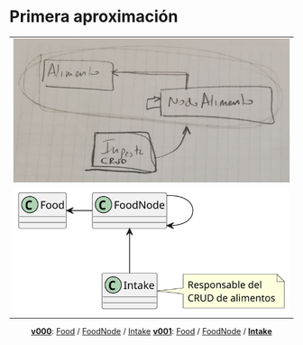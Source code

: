 # Primera aproximación

<div align=center>

||
|:-:|
|![](/images/Screenshot_20240213_102446.png)
|![](/images/modelosUML/modelosUML/iteracion1.svg)
**[v000](v000)**: [Food](v000/Food.java) / [FoodNode](v000/FoodNode.java) / [Intake](v000/Intake.java)
**[v001](v001)**: [Food](v001/Food.java) / [FoodNode](v001/FoodNode.java) / [**Intake**](v001/Intake.java)

</div>

